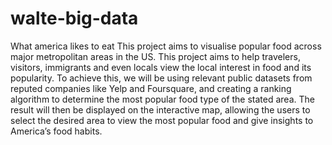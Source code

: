 # walte-big-data
What america likes to eat
This project aims to visualise popular food across major metropolitan areas in the US. This project aims to help travelers, visitors, immigrants and even locals view the local interest in food and its popularity. To achieve this, we will be using relevant public datasets from reputed companies like Yelp and Foursquare, and creating a ranking algorithm to determine the most popular food type of the stated area. The result will then be displayed on the interactive map, allowing the users to select the desired area to view the most popular food and give insights to America’s food habits.
